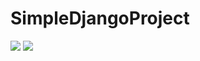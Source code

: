 # SimpleDjangoProject

![](https://pbs.twimg.com/media/FgX-0PZXEAE_tlY?format=jpg&name=large)
![](https://pbs.twimg.com/media/FgVGjD7WQAAZG6F?format=jpg&name=medium)








